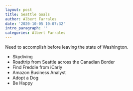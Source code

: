 ```yaml
---
layout: post
title: Seattle Goals
author: Albert Farrales
date: '2020-10-05 10:07:32'
intro_paragraph: ''
categories: Albert Farrales
---
```

Need to accomplish before leaving the state of Washington.


- Skydiving
- Roadtrip from Seattle across the Canadian Border
- Find Freddie from iCarly
- Amazon Business Analyst
- Adopt a Dog
- Be Happy
